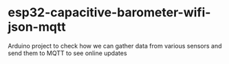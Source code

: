 # esp32-capacitive-barometer-wifi-json-mqtt
Arduino project to check how we can gather data from various sensors and send them to MQTT to see online updates
